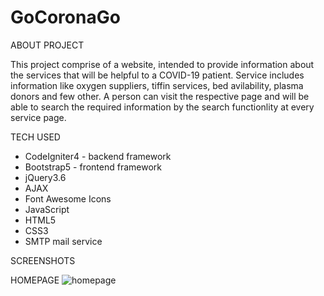 # GoCoronaGo


ABOUT PROJECT

This project comprise of a website, intended to provide information about the services that will be helpful to a COVID-19 patient. Service includes information like oxygen suppliers, tiffin services, bed avilability, plasma donors and few other. A person can visit the respective page and will be able to search the required information by the search functionlity at every service page.


TECH USED

 - CodeIgniter4 - backend framework
 - Bootstrap5 - frontend framework
 - jQuery3.6
 - AJAX
 - Font Awesome Icons
 - JavaScript
 - HTML5
 - CSS3
 - SMTP mail service 


SCREENSHOTS

HOMEPAGE
![homepage](https://user-images.githubusercontent.com/56482186/120099850-5eb46f00-c15b-11eb-8353-1fbc0e7817ee.jpg)

